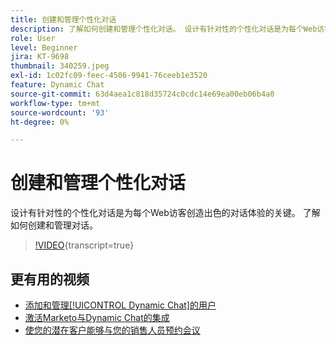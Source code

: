 ```yaml
---
title: 创建和管理个性化对话
description: 了解如何创建和管理个性化对话。 设计有针对性的个性化对话是为每个Web访客创造出色的对话体验的关键。
role: User
level: Beginner
jira: KT-9698
thumbnail: 340259.jpeg
exl-id: 1c02fc09-feec-4506-9941-76ceeb1e3520
feature: Dynamic Chat
source-git-commit: 63d4aea1c818d35724c0cdc14e69ea00eb06b4a0
workflow-type: tm+mt
source-wordcount: '93'
ht-degree: 0%

---
```


# 创建和管理个性化对话

设计有针对性的个性化对话是为每个Web访客创造出色的对话体验的关键。 了解如何创建和管理对话。

>[!VIDEO](https://video.tv.adobe.com/v/340259/?quality=12&learn=on){transcript=true}

## 更有用的视频

* [添加和管理[!UICONTROL Dynamic Chat]的用户](user-management.md)
* [激活Marketo与Dynamic Chat的集成](marketo-integration.md)
* [使您的潜在客户能够与您的销售人员预约会议](meeting-booking.md)
